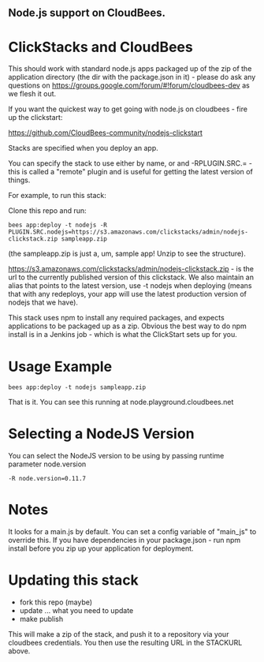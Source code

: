 ## Node.js support on CloudBees.

# ClickStacks and CloudBees

This should work with standard node.js apps packaged up of the zip of the application directory (the dir with the package.json in it) - please do ask any questions on
https://groups.google.com/forum/#!forum/cloudbees-dev as we flesh it out.

If you want the quickest way to get going with node.js on cloudbees - fire up the clickstart:

https://github.com/CloudBees-community/nodejs-clickstart


Stacks are specified when you deploy an app. 

You can specify the stack to use either by name, or <name> and 
-RPLUGIN.SRC.<name>=<url> - this is called a "remote" plugin and is useful for 
getting the latest version of things.

For example, to run this stack: 

Clone this repo and run: 
    
    bees app:deploy -t nodejs -R PLUGIN.SRC.nodejs=https://s3.amazonaws.com/clickstacks/admin/nodejs-clickstack.zip sampleapp.zip 

(the sampleapp.zip is just a, um, sample app! Unzip to see the structure).


https://s3.amazonaws.com/clickstacks/admin/nodejs-clickstack.zip - is the url to the currently published version of this clickstack. 
We also maintain an alias that points to the latest version, use -t nodejs when deploying (means that with any redeploys, your app will use the latest production version of nodejs that we have).

This stack uses npm to install any required packages, and expects applications 
to be packaged up as a zip. Obvious the best way to do npm install is in a Jenkins job - which is what the ClickStart sets up for you.

# Usage Example

    bees app:deploy -t nodejs sampleapp.zip 

That is it.
You can see this running at node.playground.cloudbees.net

# Selecting a NodeJS Version

You can select the NodeJS version to be using by passing runtime parameter node.version

    -R node.version=0.11.7 

# Notes
It looks for a main.js by default. You can set a config variable of "main_js" to override this.
If you have dependencies in your package.json - run npm install before you zip up your application for deployment.

# Updating this stack

* fork this repo (maybe)
* update ... what you need to update
* make publish

This will make a zip of the stack, and push it to a repository via your cloudbees credentials. 
You then use the resulting URL in the STACKURL above.

